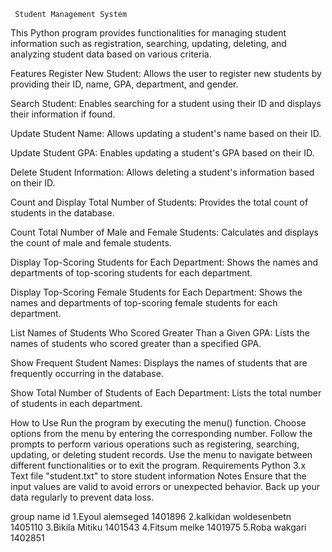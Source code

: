      Student Management System
This Python program provides functionalities for managing student information such as registration, searching, updating, deleting, and analyzing student data based on various criteria.

Features
Register New Student: Allows the user to register new students by providing their ID, name, GPA, department, and gender.

Search Student: Enables searching for a student using their ID and displays their information if found.

Update Student Name: Allows updating a student's name based on their ID.

Update Student GPA: Enables updating a student's GPA based on their ID.

Delete Student Information: Allows deleting a student's information based on their ID.

Count and Display Total Number of Students: Provides the total count of students in the database.

Count Total Number of Male and Female Students: Calculates and displays the count of male and female students.

Display Top-Scoring Students for Each Department: Shows the names and departments of top-scoring students for each department.

Display Top-Scoring Female Students for Each Department: Shows the names and departments of top-scoring female students for each department.

List Names of Students Who Scored Greater Than a Given GPA: Lists the names of students who scored greater than a specified GPA.

Show Frequent Student Names: Displays the names of students that are frequently occurring in the database.

Show Total Number of Students of Each Department: Lists the total number of students in each department.

How to Use
Run the program by executing the menu() function.
Choose options from the menu by entering the corresponding number.
Follow the prompts to perform various operations such as registering, searching, updating, or deleting student records.
Use the menu to navigate between different functionalities or to exit the program.
Requirements
Python 3.x
Text file "student.txt" to store student information
Notes
Ensure that the input values are valid to avoid errors or unexpected behavior.
Back up your data regularly to prevent data loss.

group name                       id
1.Eyoul alemseged             1401896
2.kalkidan woldesenbetn       1405110
3.Bikila Mitiku               1401543
4.Fitsum melke                1401975
5.Roba wakgari                1402851
